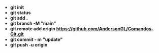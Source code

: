 * **git init**
* **git status**
* **git add .** 
* **git branch -M "main"**
* **git remote add origin https://github.com/AndersonGL/Comandos-Git.git**
* **git commit - m "update"**
* **git push -u origin**